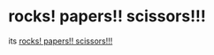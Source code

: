 # rocks! papers!! scissors!!!
its [rocks! papers!! scissors!!!](https://rainnerhmm.github.io/rockspapersscissors-js/interactivescene/)
